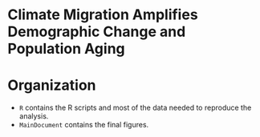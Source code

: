 # Climate Migration Amplifies Demographic Change and Population Aging

# Organization
- `R` contains the R scripts and most of the data needed to reproduce the analysis.
- `MainDocument` contains the final figures.
